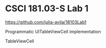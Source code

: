 # CSCI 181.03-S Lab 1

https://github.com/julia-avila/18103Lab1

Programmatic UITableViewCell implementation

TableViewCell
